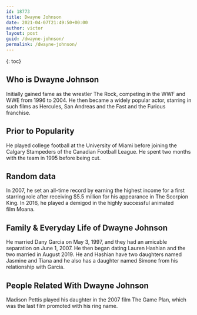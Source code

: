 ```yaml
---
id: 18773
title: Dwayne Johnson
date: 2021-04-07T21:49:50+00:00
author: victor
layout: post
guid: /dwayne-johnson/
permalink: /dwayne-johnson/
---
```



{: toc}


## Who is Dwayne Johnson



Initially gained fame as the wrestler The Rock, competing in the WWF and WWE from 1996 to 2004. He then became a widely popular actor, starring in such films as Hercules, San Andreas and the Fast and the Furious franchise. 

                
                
                
## Prior to Popularity



He played college football at the University of Miami before joining the Calgary Stampeders of the Canadian Football League. He spent two months with the team in 1995 before being cut. 

                
                
                
## Random data



In 2007, he set an all-time record by earning the highest income for a first starring role after receiving $5.5 million for his appearance in The Scorpion King. In 2016, he played a demigod in the highly successful animated film Moana. 

                
                
                
## Family & Everyday Life of Dwayne Johnson



He married Dany Garcia on May 3, 1997, and they had an amicable separation on June 1, 2007. He then began dating Lauren Hashian and the two married in August 2019. He and Hashian have two daughters named Jasmine and Tiana and he also has a daughter named Simone from his relationship with Garcia. 

                
                
                
## People Related With Dwayne Johnson



Madison Pettis played his daughter in the 2007 film The Game Plan, which was the last film promoted with his ring name. 

                
              
            
          
          
          
